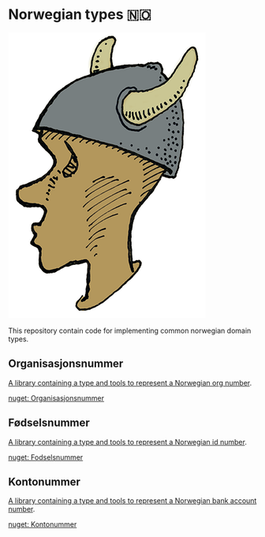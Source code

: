 Norwegian types 🇳🇴
===

![Logo](./resources/logo.png)

This repository contain code for
implementing common norwegian domain types.

## Organisasjonsnummer

[A library containing a type and tools to represent a Norwegian org number](./src/Skaar.Organisasjonsnummer).

[nuget: Organisasjonsnummer](https://www.nuget.org/packages/Skaar.Organisasjonsnummer/)

## Fødselsnummer

[A library containing a type and tools to represent a Norwegian id number](./src/Skaar.Fodselsnummer).

[nuget: Fodselsnummer](https://www.nuget.org/packages/Skaar.Fodselsnummer/)

## Kontonummer

[A library containing a type and tools to represent a Norwegian bank account number](./src/Skaar.Kontonummer).

[nuget: Kontonummer](https://www.nuget.org/packages/Skaar.Kontonummer/)